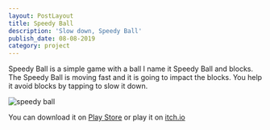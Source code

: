 ```yaml
---
layout: PostLayout
title: Speedy Ball
description: 'Slow down, Speedy Ball'
publish_date: 08-08-2019
category: project
---
```

Speedy Ball is a simple game with a ball I name it Speedy Ball and blocks. The Speedy Ball is moving fast and it is going to impact the blocks. You help it avoid blocks by tapping to slow it down.

![speedy ball](/uploads/screenshot_20190801-211335.png "speedy ball")

You can download it on [Play Store](https://play.google.com/store/apps/details?id=com.koogio.speedyball) or play it on [itch.io](https://phongduong.itch.io/speedy-ball)

